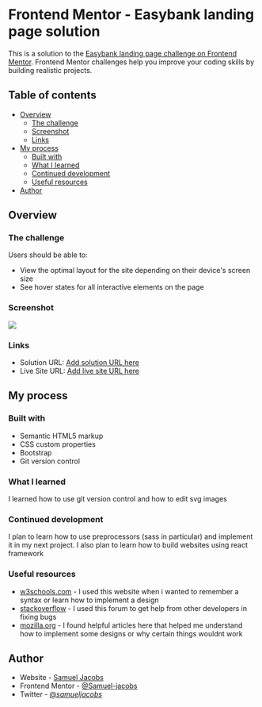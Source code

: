 # Frontend Mentor - Easybank landing page solution

This is a solution to the [Easybank landing page challenge on Frontend Mentor](https://www.frontendmentor.io/challenges/easybank-landing-page-WaUhkoDN). Frontend Mentor challenges help you improve your coding skills by building realistic projects. 

## Table of contents

- [Overview](#overview)
  - [The challenge](#the-challenge)
  - [Screenshot](#screenshot)
  - [Links](#links)
- [My process](#my-process)
  - [Built with](#built-with)
  - [What I learned](#what-i-learned)
  - [Continued development](#continued-development)
  - [Useful resources](#useful-resources)
- [Author](#author)




## Overview

### The challenge

Users should be able to:

- View the optimal layout for the site depending on their device's screen size
- See hover states for all interactive elements on the page

### Screenshot

![](./screenshot.jpg)



### Links

- Solution URL: [Add solution URL here](https://github.com/Samuel-jacobs/Easy-Banking)
- Live Site URL: [Add live site URL here](https://samuel-jacobs.github.io/Easy-Banking)

## My process

### Built with

- Semantic HTML5 markup
- CSS custom properties
- Bootstrap
- Git version control


### What I learned
I learned how to use git version control and how to edit svg images


### Continued development

I plan to learn how to use preprocessors (sass in particular) and implement it in my next project. I also plan to learn how to build websites using react framework

### Useful resources

- [w3schools.com](https://www.w3schools.com) - I used this website when i wanted to remember a syntax or learn how to implement a design
- [stackoverflow](https://www.stackoverflow.com) - I used this forum to get help from other developers in fixing bugs
- [mozilla.org](https://www.developer.mozilla.org) - I found helpful articles here that helped me understand how to implement some designs or why certain things wouldnt work


## Author

- Website - [Samuel Jacobs](https://samueljacobs.netlify.app)
- Frontend Mentor - [@Samuel-jacobs](https://www.frontendmentor.io/profile/Samuel-jacobs)
- Twitter - [@_samueljacobs_](https://www.twitter.com/_samueljacobs_)



